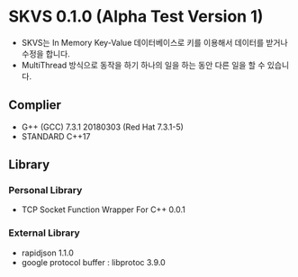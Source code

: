 # SKVS 0.1.0 (Alpha Test Version 1)
* SKVS는 In Memory Key-Value 데이터베이스로 키를 이용해서 데이터를 받거나 수정을 합니다.
* MultiThread 방식으로 동작을 하기 하나의 일을 하는 동안 다른 일을 할 수 있습니다.

## Complier
* G++ (GCC) 7.3.1 20180303 (Red Hat 7.3.1-5)
* STANDARD C++17

## Library
### Personal Library
* TCP Socket Function Wrapper For C++ 0.0.1
### External Library
* rapidjson 1.1.0
* google protocol buffer : libprotoc 3.9.0

